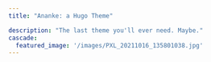 ```yaml
---
title: "Ananke: a Hugo Theme"

description: "The last theme you'll ever need. Maybe."
cascade:
  featured_image: '/images/PXL_20211016_135801038.jpg'
---
```

